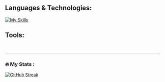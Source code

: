 
## Languages & Technologies:
[![My Skills](https://skillicons.dev/icons?i=c,java,py,html,css,js,bootstrap,mysql)](https://skillicons.dev)
## Tools:

<br>

---
### :fire: My Stats :

[![GitHub Streak](https://streak-stats.demolab.com?user=Dharineeshcse&theme=highcontrast&hide_border=true&border_radius=15)](https://git.io/streak-stats)

